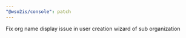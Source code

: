 ```yaml
---
"@wso2is/console": patch
---
```


Fix org name display issue in user creation wizard of sub organization
